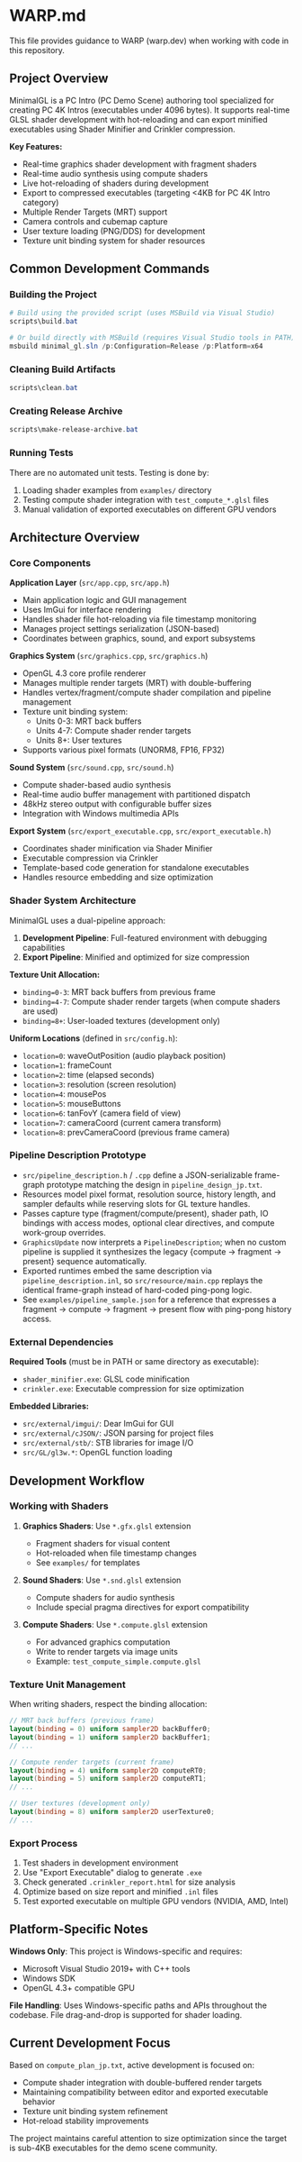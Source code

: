 # WARP.md

This file provides guidance to WARP (warp.dev) when working with code in this repository.

## Project Overview

MinimalGL is a PC Intro (PC Demo Scene) authoring tool specialized for creating PC 4K Intros (executables under 4096 bytes). It supports real-time GLSL shader development with hot-reloading and can export minified executables using Shader Minifier and Crinkler compression.

**Key Features:**
- Real-time graphics shader development with fragment shaders
- Real-time audio synthesis using compute shaders
- Live hot-reloading of shaders during development
- Export to compressed executables (targeting <4KB for PC 4K Intro category)
- Multiple Render Targets (MRT) support
- Camera controls and cubemap capture
- User texture loading (PNG/DDS) for development
- Texture unit binding system for shader resources

## Common Development Commands

### Building the Project
```powershell
# Build using the provided script (uses MSBuild via Visual Studio)
scripts\build.bat

# Or build directly with MSBuild (requires Visual Studio tools in PATH)
msbuild minimal_gl.sln /p:Configuration=Release /p:Platform=x64
```

### Cleaning Build Artifacts
```powershell
scripts\clean.bat
```

### Creating Release Archive
```powershell
scripts\make-release-archive.bat
```

### Running Tests
There are no automated unit tests. Testing is done by:
1. Loading shader examples from `examples/` directory
2. Testing compute shader integration with `test_compute_*.glsl` files
3. Manual validation of exported executables on different GPU vendors

## Architecture Overview

### Core Components

**Application Layer** (`src/app.cpp`, `src/app.h`)
- Main application logic and GUI management
- Uses ImGui for interface rendering
- Handles shader file hot-reloading via file timestamp monitoring
- Manages project settings serialization (JSON-based)
- Coordinates between graphics, sound, and export subsystems

**Graphics System** (`src/graphics.cpp`, `src/graphics.h`)
- OpenGL 4.3 core profile renderer
- Manages multiple render targets (MRT) with double-buffering
- Handles vertex/fragment/compute shader compilation and pipeline management
- Texture unit binding system:
  - Units 0-3: MRT back buffers
  - Units 4-7: Compute shader render targets
  - Units 8+: User textures
- Supports various pixel formats (UNORM8, FP16, FP32)

**Sound System** (`src/sound.cpp`, `src/sound.h`)
- Compute shader-based audio synthesis
- Real-time audio buffer management with partitioned dispatch
- 48kHz stereo output with configurable buffer sizes
- Integration with Windows multimedia APIs

**Export System** (`src/export_executable.cpp`, `src/export_executable.h`)
- Coordinates shader minification via Shader Minifier
- Executable compression via Crinkler
- Template-based code generation for standalone executables
- Handles resource embedding and size optimization

### Shader System Architecture

MinimalGL uses a dual-pipeline approach:

1. **Development Pipeline**: Full-featured environment with debugging capabilities
2. **Export Pipeline**: Minified and optimized for size compression

**Texture Unit Allocation:**
- `binding=0-3`: MRT back buffers from previous frame
- `binding=4-7`: Compute shader render targets (when compute shaders are used)
- `binding=8+`: User-loaded textures (development only)

**Uniform Locations** (defined in `src/config.h`):
- `location=0`: waveOutPosition (audio playback position)
- `location=1`: frameCount
- `location=2`: time (elapsed seconds)
- `location=3`: resolution (screen resolution)
- `location=4`: mousePos
- `location=5`: mouseButtons
- `location=6`: tanFovY (camera field of view)
- `location=7`: cameraCoord (current camera transform)
- `location=8`: prevCameraCoord (previous frame camera)

### Pipeline Description Prototype

- `src/pipeline_description.h` / `.cpp` define a JSON-serializable frame-graph prototype matching the design in `pipeline_design_jp.txt`.
- Resources model pixel format, resolution source, history length, and sampler defaults while reserving slots for GL texture handles.
- Passes capture type (fragment/compute/present), shader path, IO bindings with access modes, optional clear directives, and compute work-group overrides.
- `GraphicsUpdate` now interprets a `PipelineDescription`; when no custom pipeline is supplied it synthesizes the legacy {compute → fragment → present} sequence automatically.
- Exported runtimes embed the same description via `pipeline_description.inl`, so `src/resource/main.cpp` replays the identical frame-graph instead of hard-coded ping-pong logic.
- See `examples/pipeline_sample.json` for a reference that expresses a fragment → compute → fragment → present flow with ping-pong history access.

### External Dependencies

**Required Tools** (must be in PATH or same directory as executable):
- `shader_minifier.exe`: GLSL code minification
- `crinkler.exe`: Executable compression for size optimization

**Embedded Libraries:**
- `src/external/imgui/`: Dear ImGui for GUI
- `src/external/cJSON/`: JSON parsing for project files
- `src/external/stb/`: STB libraries for image I/O
- `src/GL/gl3w.*`: OpenGL function loading

## Development Workflow

### Working with Shaders

1. **Graphics Shaders**: Use `*.gfx.glsl` extension
   - Fragment shaders for visual content
   - Hot-reloaded when file timestamp changes
   - See `examples/` for templates

2. **Sound Shaders**: Use `*.snd.glsl` extension
   - Compute shaders for audio synthesis
   - Include special pragma directives for export compatibility

3. **Compute Shaders**: Use `*.compute.glsl` extension
   - For advanced graphics computation
   - Write to render targets via image units
   - Example: `test_compute_simple.compute.glsl`

### Texture Unit Management

When writing shaders, respect the binding allocation:
```glsl
// MRT back buffers (previous frame)
layout(binding = 0) uniform sampler2D backBuffer0;
layout(binding = 1) uniform sampler2D backBuffer1;
// ...

// Compute render targets (current frame)
layout(binding = 4) uniform sampler2D computeRT0;
layout(binding = 5) uniform sampler2D computeRT1;
// ...

// User textures (development only)
layout(binding = 8) uniform sampler2D userTexture0;
// ...
```

### Export Process

1. Test shaders in development environment
2. Use "Export Executable" dialog to generate `.exe`
3. Check generated `.crinkler_report.html` for size analysis
4. Optimize based on size report and minified `.inl` files
5. Test exported executable on multiple GPU vendors (NVIDIA, AMD, Intel)

## Platform-Specific Notes

**Windows Only**: This project is Windows-specific and requires:
- Microsoft Visual Studio 2019+ with C++ tools
- Windows SDK
- OpenGL 4.3+ compatible GPU

**File Handling**: Uses Windows-specific paths and APIs throughout the codebase. File drag-and-drop is supported for shader loading.

## Current Development Focus

Based on `compute_plan_jp.txt`, active development is focused on:
- Compute shader integration with double-buffered render targets
- Maintaining compatibility between editor and exported executable behavior
- Texture unit binding system refinement
- Hot-reload stability improvements

The project maintains careful attention to size optimization since the target is sub-4KB executables for the demo scene community.
